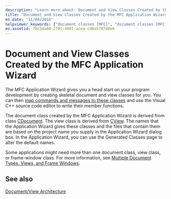 ```yaml
---
description: "Learn more about: Document and View Classes Created by the MFC Application Wizard"
title: "Document and View Classes Created by the MFC Application Wizard"
ms.date: "11/04/2016"
helpviewer_keywords: ["document classes [MFC]", "document classes [MFC], created by application wizards", "application wizards [MFC], document/view classes created", "view classes [MFC], created by application wizards"]
ms.assetid: 70c34a60-2701-4981-acea-c08a5787d8e6
---
```

# Document and View Classes Created by the MFC Application Wizard

The MFC Application Wizard gives you a head start on your program development by creating skeletal document and view classes for you. You can then [map commands and messages to these classes](reference/mapping-messages-to-functions.md) and use the Visual C++ source code editor to write their member functions.

The document class created by the MFC Application Wizard is derived from class [CDocument](reference/cdocument-class.md). The view class is derived from [CView](reference/cview-class.md). The names that the Application Wizard gives these classes and the files that contain them are based on the project name you supply in the Application Wizard dialog box. In the Application Wizard, you can use the Generated Classes page to alter the default names.

Some applications might need more than one document class, view class, or frame-window class. For more information, see [Multiple Document Types, Views, and Frame Windows](multiple-document-types-views-and-frame-windows.md).

## See also

[Document/View Architecture](document-view-architecture.md)
